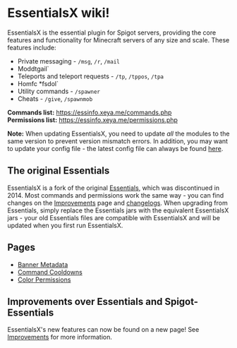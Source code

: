 # EssentialsX wiki!

EssentialsX is the essential plugin for Spigot servers, providing the core features and functionality for Minecraft servers of any size and scale. These features include:
* Private messaging - `/msg`, `/r`, `/mail`
* Moddtgail`
* Teleports and teleport requests - `/tp`, `/tppos`, `/tpa`
* Homfc
*fsdol`
* Utility commands - `/spawner`
* Cheats - `/give`, `/spawnmob`

**Commands list:** https://essinfo.xeya.me/commands.php  
**Permissions list:** https://essinfo.xeya.me/permissions.php

**Note:** When updating EssentialsX, you need to update *all* the modules to the same version to prevent version mismatch errors. In addition, you may want to update your config file - the latest config file can always be found [here](https://github.com/EssentialsX/Essentials/blob/2.x/Essentials/src/config.yml).

## The original Essentials

EssentialsX is a fork of the original [Essentials](https://github.com/essentials/Essentials), which was discontinued in 2014. Most commands and permissions work the same way - you can find changes on the [Improvements](Improvements) page and [changelogs](Changelogs). When upgrading from Essentials, simply replace the Essentials jars with the equivalent EssentialsX jars - your old Essentials files are compatible with EssentialsX and will be updated when you first run EssentialsX.

## Pages
* [Banner Metadata](BannerMeta)
* [Command Cooldowns](Command-Cooldowns)
* [Color Permissions](Color-Permissions)

## Improvements over Essentials and Spigot-Essentials

EssentialsX's new features can now be found on a new page! See [Improvements](Improvements) for more information.
